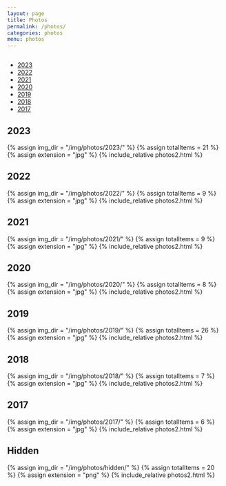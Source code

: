 ```yaml
---
layout: page
title: Photos
permalink: /photos/
categories: photos
menu: photos
---
```


<!-- Ensure Bootstrap CSS and JS are included -->
<script src="https://code.jquery.com/jquery-3.5.1.slim.min.js"></script>
<script src="https://cdn.jsdelivr.net/npm/@popperjs/core@2.5.3/dist/umd/popper.min.js"></script>
<script src="https://stackpath.bootstrapcdn.com/bootstrap/4.5.0/js/bootstrap.min.js"></script>
<script src="https://cdnjs.cloudflare.com/ajax/libs/clipboard.js/2.0.8/clipboard.min.js"></script>

<script>
  $(document).ready(function() {
    // 클릭 횟수를 저장할 변수
    let tabClickCount = 0;

    // 탭 링크 엘리먼트 가져오기
    const y2017TabLink = $('#y2017-tab');

    // 탭 클릭 이벤트 리스너 등록
    y2017TabLink.on('click', function(e) {
      // 클릭 횟수 증가
      tabClickCount++;

      // 특정 횟수 이상으로 클릭하면 이스터에그 열기
      if (tabClickCount >= 10) {
        // 2016 탭을 동적으로 추가
        $('#photosTabs').append('<li class="nav-item"><a class="nav-link" id="yHidden-tab" data-toggle="tab" href="#yHidden">Hidden</a></li>');
        
        // 클릭 횟수 초기화
        tabClickCount = 0;
      }
    });

    $('#photosTabs a').on('click', function(e) {
      e.preventDefault();
      $(this).tab('show');
    });
  });
</script>

<div class="column" id="photos">
  <div style="width:100%">
    <div class="myTabs mb-4">
      <ul class="nav nav-tabs" id="photosTabs">
        <li class="nav-item">
            <a class="nav-link active" id="y2023-tab" data-toggle="tab" href="#y2023">2023</a>
        </li>
        <li class="nav-item">
            <a class="nav-link" id="y2022-tab" data-toggle="tab" href="#y2022">2022</a>
        </li>
        <li class="nav-item">
            <a class="nav-link" id="y2021-tab" data-toggle="tab" href="#y2021">2021</a>
        </li>
        <li class="nav-item">
            <a class="nav-link" id="y2020-tab" data-toggle="tab" href="#y2020">2020</a>
        </li>
        <li class="nav-item">
            <a class="nav-link" id="y2019-tab" data-toggle="tab" href="#y2019">2019</a>
        </li>
        <li class="nav-item">
            <a class="nav-link" id="y2018-tab" data-toggle="tab" href="#y2018">2018</a>
        </li>
        <li class="nav-item">
            <a class="nav-link" id="y2017-tab" data-toggle="tab" href="#y2017">2017</a>
        </li>
      </ul>
    </div>
    <div class="tab-content">
      <div class="tab-pane fade show active" id="y2023">
        <h2>2023</h2>
        {% assign img_dir = "/img/photos/2023/" %}
        {% assign totalItems = 21 %}
        {% assign extension = "jpg" %}
        {% include_relative photos2.html %}
      </div>
      <div class="tab-pane fade" id="y2022">
        <h2>2022</h2>
        {% assign img_dir = "/img/photos/2022/" %}
        {% assign totalItems = 9 %}
        {% assign extension = "jpg" %}
        {% include_relative photos2.html %}
      </div>
      <div class="tab-pane fade" id="y2021">
        <h2>2021</h2>
        {% assign img_dir = "/img/photos/2021/" %}
        {% assign totalItems = 9 %}
        {% assign extension = "jpg" %}
        {% include_relative photos2.html %}
      </div>
      <div class="tab-pane fade" id="y2020">
        <h2>2020</h2>
        {% assign img_dir = "/img/photos/2020/" %}
        {% assign totalItems = 8 %}
        {% assign extension = "jpg" %}
        {% include_relative photos2.html %}
      </div>
      <div class="tab-pane fade" id="y2019">
        <h2>2019</h2>
        {% assign img_dir = "/img/photos/2019/" %}
        {% assign totalItems = 26 %}
        {% assign extension = "jpg" %}
        {% include_relative photos2.html %}
      </div>
      <div class="tab-pane fade" id="y2018">
        <h2>2018</h2>
        {% assign img_dir = "/img/photos/2018/" %}
        {% assign totalItems = 7 %}
        {% assign extension = "jpg" %}
        {% include_relative photos2.html %}
      </div>
      <div class="tab-pane fade" id="y2017">
        <h2>2017</h2>
        {% assign img_dir = "/img/photos/2017/" %}
        {% assign totalItems = 6 %}
        {% assign extension = "jpg" %}
        {% include_relative photos2.html %}
      </div>
      <div class="tab-pane fade" id="yHidden">
        <h2>Hidden</h2>
        {% assign img_dir = "/img/photos/hidden/" %}
        {% assign totalItems = 20 %}
        {% assign extension = "png" %}
        {% include_relative photos2.html %}
      </div>
    </div>

  </div>
</div>
